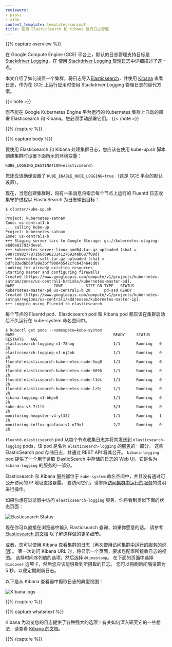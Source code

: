 ```yaml
---
reviewers:
- piosz
- x13n
content_template: templates/concept
title: 使用 ElasticSearch 和 Kibana 进行日志管理
---
```


<!--
---
reviewers:
- piosz
- x13n
content_template: templates/concept
title: Logging Using Elasticsearch and Kibana
---
-->

{{% capture overview %}}

<!--
On the Google Compute Engine (GCE) platform, the default logging support targets
[Stackdriver Logging](https://cloud.google.com/logging/), which is described in detail
in the [Logging With Stackdriver Logging](/docs/user-guide/logging/stackdriver).
-->

在 Google Compute Engine (GCE) 平台上，默认的日志管理支持目标是 [Stackdriver Logging](https://cloud.google.com/logging/)，在 [使用 Stackdriver Logging 管理日志](/docs/user-guide/logging/stackdriver)中详细描述了这一点。

<!--
This article describes how to set up a cluster to ingest logs into
[Elasticsearch](https://www.elastic.co/products/elasticsearch) and view
them using [Kibana](https://www.elastic.co/products/kibana), as an alternative to
Stackdriver Logging when running on GCE. 
-->

本文介绍了如何设置一个集群，将日志导入[Elasticsearch](https://www.elastic.co/products/elasticsearch)，并使用 [Kibana](https://www.elastic.co/products/kibana) 查看日志，作为在 GCE 上运行应用时使用 Stackdriver Logging 管理日志的替代方案。

{{< note >}}
<!--
You cannot automatically deploy Elasticsearch and Kibana in the Kubernetes cluster hosted on Google Kubernetes Engine. You have to deploy them manually.
-->
您不能在 Google Kubernetes Engine 平台运行的 Kubernetes 集群上自动的部署 Elasticsearch 和 Kibana。您必须手动部署它们。
{{< /note >}}

{{% /capture %}}

{{% capture body %}}

<!--
To use Elasticsearch and Kibana for cluster logging, you should set the
following environment variable as shown below when creating your cluster with
kube-up.sh:
-->

要使用 Elasticsearch 和 Kibana 处理集群日志，您应该在使用 kube-up.sh 脚本创建集群时设置下面所示的环境变量：

```shell
KUBE_LOGGING_DESTINATION=elasticsearch
```

<!--
You should also ensure that `KUBE_ENABLE_NODE_LOGGING=true` (which is the default for the GCE platform).
-->

您还应该确保设置了 `KUBE_ENABLE_NODE_LOGGING=true` （这是 GCE 平台的默认设置）。

<!--
Now, when you create a cluster, a message will indicate that the Fluentd log
collection daemons that run on each node will target Elasticsearch:
-->

现在，当您创建集群时，将有一条消息将指示每个节点上运行的 Fluentd 日志收集守护进程以 ElasticSearch 为日志输出目标：

```shell
$ cluster/kube-up.sh
...
Project: kubernetes-satnam
Zone: us-central1-b
... calling kube-up
Project: kubernetes-satnam
Zone: us-central1-b
+++ Staging server tars to Google Storage: gs://kubernetes-staging-e6d0e81793/devel
+++ kubernetes-server-linux-amd64.tar.gz uploaded (sha1 = 6987c098277871b6d69623141276924ab687f89d)
+++ kubernetes-salt.tar.gz uploaded (sha1 = bdfc83ed6b60fa9e3bff9004b542cfc643464cd0)
Looking for already existing resources
Starting master and configuring firewalls
Created [https://www.googleapis.com/compute/v1/projects/kubernetes-satnam/zones/us-central1-b/disks/kubernetes-master-pd].
NAME                 ZONE          SIZE_GB TYPE   STATUS
kubernetes-master-pd us-central1-b 20      pd-ssd READY
Created [https://www.googleapis.com/compute/v1/projects/kubernetes-satnam/regions/us-central1/addresses/kubernetes-master-ip].
+++ Logging using Fluentd to elasticsearch
```

<!--
The per-node Fluentd pods, the Elasticsearch pods, and the Kibana pods should
all be running in the kube-system namespace soon after the cluster comes to
life.
-->

每个节点的 Fluentd pod、Elasticsearch pod 和 Kibana pod 都应该在集群启动后不久运行在 kube-system 命名空间中。

```shell
$ kubectl get pods --namespace=kube-system
NAME                                           READY     STATUS    RESTARTS   AGE
elasticsearch-logging-v1-78nog                 1/1       Running   0          2h
elasticsearch-logging-v1-nj2nb                 1/1       Running   0          2h
fluentd-elasticsearch-kubernetes-node-5oq0     1/1       Running   0          2h
fluentd-elasticsearch-kubernetes-node-6896     1/1       Running   0          2h
fluentd-elasticsearch-kubernetes-node-l1ds     1/1       Running   0          2h
fluentd-elasticsearch-kubernetes-node-lz9j     1/1       Running   0          2h
kibana-logging-v1-bhpo8                        1/1       Running   0          2h
kube-dns-v3-7r1l9                              3/3       Running   0          2h
monitoring-heapster-v4-yl332                   1/1       Running   1          2h
monitoring-influx-grafana-v1-o79xf             2/2       Running   0          2h
```

<!--
The `fluentd-elasticsearch` pods gather logs from each node and send them to
the `elasticsearch-logging` pods, which are part of a
[service](/docs/concepts/services-networking/service/) named `elasticsearch-logging`. These
Elasticsearch pods store the logs and expose them via a REST API.
The `kibana-logging` pod provides a web UI for reading the logs stored in
Elasticsearch, and is part of a service named `kibana-logging`.
-->

`fluentd-elasticsearch` pod 从每个节点收集日志并将其发送到 `elasticsearch-logging` pods，该 pod 是名为 `elasticsearch-logging` 的[服务](/docs/concepts/services-networking/service/)的一部分。
这些 ElasticSearch pod 存储日志，并通过 REST API 将其公开。
`kibana-logging` pod 提供了一个用于读取 ElasticSearch 中存储的日志的 Web UI，它是名为 `kibana-logging` 的服务的一部分。

<!--
The Elasticsearch and Kibana services are both in the `kube-system` namespace
and are not directly exposed via a publicly reachable IP address. To reach them,
follow the instructions for [Accessing services running in a cluster](/docs/concepts/cluster-administration/access-cluster/#accessing-services-running-on-the-cluster).
-->

Elasticsearch 和 Kibana 服务都位于 `kube-system` 命名空间中，并且没有通过可公开访问的 IP 地址直接暴露。
要访问它们，请参照[访问集群中运行的服务](/docs/concepts/cluster-administration/access-cluster/#accessing-services-running-on-the-cluster)的说明进行操作。

<!--
If you try accessing the `elasticsearch-logging` service in your browser, you'll
see a status page that looks something like this:
-->

如果你想在浏览器中访问 `elasticsearch-logging` 服务，你将看到类似下面的状态页面：

![Elasticsearch Status](/images/docs/es-browser.png)

<!--
You can now type Elasticsearch queries directly into the browser, if you'd
like. See [Elasticsearch's documentation](https://www.elastic.co/guide/en/elasticsearch/reference/current/search-uri-request.html)
for more details on how to do so.
-->

现在你可以直接在浏览器中输入 Elasticsearch 查询，如果你愿意的话。
请参考 [Elasticsearch 的文档](https://www.elastic.co/guide/en/elasticsearch/reference/current/search-uri-request.html) 以了解这样做的更多细节。

<!--
Alternatively, you can view your cluster's logs using Kibana (again using the
[instructions for accessing a service running in the cluster](/docs/user-guide/accessing-the-cluster/#accessing-services-running-on-the-cluster)).
The first time you visit the Kibana URL you will be presented with a page that
asks you to configure your view of the ingested logs. Select the option for
timeseries values and select `@timestamp`. On the following page select the
`Discover` tab and then you should be able to see the ingested logs.
You can set the refresh interval to 5 seconds to have the logs
regularly refreshed.
-->

或者，您可以使用 Kibana 查看集群的日志（再次使用[访问集群中运行的服务的说明](/docs/user-guide/accessing-the-cluster/#accessing-services-running-on-the-cluster)）。
第一次访问 Kibana URL 时，将显示一个页面，要求您配置所接收日志的视图。
选择时间序列值的选项，然后选择 `@timestamp`。
在下面的页面中选择 `Discover` 选项卡，然后您应该能够看到所摄取的日志。
您可以将刷新间隔设置为 5 秒，以便定期刷新日志。

<!--
Here is a typical view of ingested logs from the Kibana viewer:
-->

以下是从 Kibana 查看器中摄取日志的典型视图：

![Kibana logs](/images/docs/kibana-logs.png)

{{% /capture %}}

{{% capture whatsnext %}}

<!--
Kibana opens up all sorts of powerful options for exploring your logs! For some
ideas on how to dig into it, check out [Kibana's documentation](https://www.elastic.co/guide/en/kibana/current/discover.html).
-->

Kibana 为浏览您的日志提供了各种强大的选项！有关如何深入研究它的一些想法，请查看 [Kibana 的文档](https://www.elastic.co/guide/en/kibana/current/discover.html)。

{{% /capture %}}
